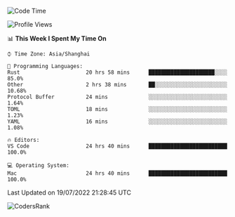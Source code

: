<!--START_SECTION:waka-->
![Code Time](http://img.shields.io/badge/Code%20Time-1%2C516%20hrs%2012%20mins-blue)

![Profile Views](http://img.shields.io/badge/Profile%20Views-17-blue)

📊 **This Week I Spent My Time On** 

```text
⌚︎ Time Zone: Asia/Shanghai

💬 Programming Languages: 
Rust                     20 hrs 58 mins      █████████████████████░░░░   85.0% 
Other                    2 hrs 38 mins       ██░░░░░░░░░░░░░░░░░░░░░░░   10.68% 
Protocol Buffer          24 mins             ░░░░░░░░░░░░░░░░░░░░░░░░░   1.64% 
TOML                     18 mins             ░░░░░░░░░░░░░░░░░░░░░░░░░   1.23% 
YAML                     16 mins             ░░░░░░░░░░░░░░░░░░░░░░░░░   1.08%

🔥 Editors: 
VS Code                  24 hrs 40 mins      █████████████████████████   100.0%

💻 Operating System: 
Mac                      24 hrs 40 mins      █████████████████████████   100.0%

```


 Last Updated on 19/07/2022 21:28:45 UTC
<!--END_SECTION:waka-->

![CodersRank](https://cr-skills-chart-widget.azurewebsites.net/api/api?username=BugenZhao&padding=16&tooltip=true&branding=false&sort-by-score=true&skills=Rust%2C%20Swift%2C%20C%2C%20TypeScript%2C%20Java%2C%20Go%2C%20Dart%2C%20C%2B%2B%2C%20Python%2C%20Assembly%2C%20Shell%2C%20Kotlin)
